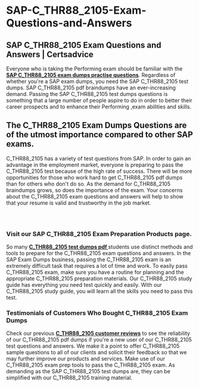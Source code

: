 # SAP-C_THR88_2105-Exam-Questions-and-Answers
<h2><strong>SAP C_THR88_2105 Exam Questions and Answers | Certsadvice</strong></h2> <p>Everyone who is taking the Performing exam should be familiar with the <a href="http://www.certsadvice.com/sap/c_thr88_2105-practice-questions"><strong>SAP C_THR88_2105 exam dumps practise questions</strong></a>. Regardless of whether you&#39;re a SAP exam dumps, you need the SAP C_THR88_2105 test dumps. SAP C_THR88_2105 pdf braindumps have an ever-increasing demand. Passing the SAP C_THR88_2105 test dumps questions is something that a large number of people aspire to do in order to better their career prospects and to enhance their Performing ,exam abilities and skills.</p> <h2><strong>The C_THR88_2105 Exam Dumps Questions are of the utmost importance compared to other SAP exams.</strong></h2> <p>C_THR88_2105 has a variety of test questions from SAP. In order to gain an advantage in the employment market, everyone is preparing to pass the C_THR88_2105 test because of the high rate of success. There will be more opportunities for those who work hard to get C_THR88_2105 pdf dumps than for others who don&#39;t do so. As the demand for C_THR88_2105 braindumps grows, so does the importance of the exam. Your concerns about the C_THR88_2105 exam questions and answers will help to show that your resume is valid and trustworthy in the job market.</p> <p><a href="http://www.certsadvice.com/sap/c_thr88_2105-practice-questions" style="display: block; padding: 1em 0; text-align: center; "><img alt="" src="https://1.bp.blogspot.com/-RUOr8Wn-CRk/YUYAxC8kcHI/AAAAAAAAAnw/F7BbdI3tw8QDj5z8iX0vQAioQzKiUxduwCLcBGAsYHQ/s0/unnamed.jpg" /></a></p> <h3><strong>Visit our SAP C_THR88_2105 Exam Preparation Products page.</strong></h3> <p>So many <a href="http://www.certsadvice.com/sap/c_thr88_2105-practice-questions"><strong>C_THR88_2105 test dumps pdf </strong></a>students use distinct methods and tools to prepare for the C_THR88_2105 exam questions and answers. In the SAP Exam Dumps business, passing the C_THR88_2105 exam is an extremely difficult task that requires a lot of time and work. To easily pass C_THR88_2105 exam, make sure you have a routine for planning and the appropriate C_THR88_2105 preparation materials. Our C_THR88_2105 study guide has everything you need test quickly and easily. With our C_THR88_2105 study guide, you will learn all the skills you need to pass this test.</p> <h3><strong>Testimonials of Customers Who Bought C_THR88_2105 Exam Dumps</strong></h3> <p>Check our previous <a href="http://www.certsadvice.com/sap/c_thr88_2105-practice-questions"><strong>C_THR88_2105 customer reviews</strong></a> to see the reliability of our C_THR88_2105 pdf dumps if you&#39;re a new user of our C_THR88_2105 test questions and answers. We make it a point to offer C_THR88_2105 sample questions to all of our clients and solicit their feedback so that we may further improve our products and services. Make use of our C_THR88_2105 exam prep tools to pass the C_THR88_2105 exam. As demanding as the SAP C_THR88_2105 test dumps are, they can be simplified with our C_THR88_2105 training material.</p>
